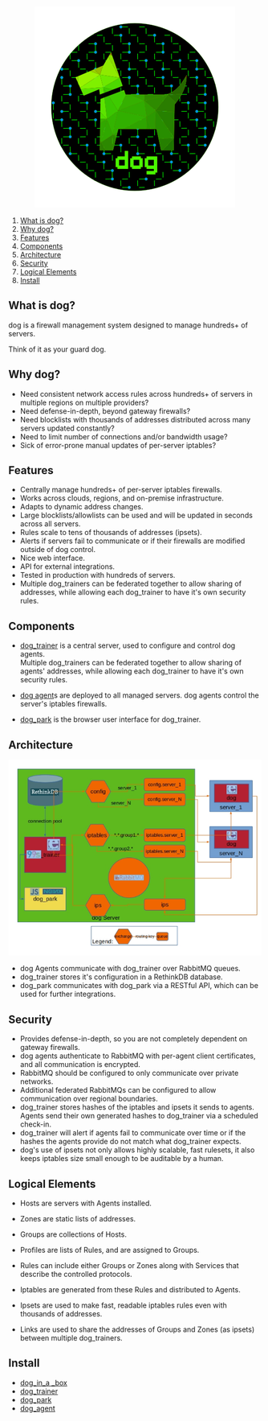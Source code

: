 <p align="center">
  <img src="images/dog-segmented-green.network-400x400.png">
</p>

1. [What is dog?](#what-is-dog?)
2. [Why dog?](#why-dog?)
3. [Features](#features)
4. [Components](#components)
5. [Architecture](#architecture)
6. [Security](#security)
7. [Logical Elements](#logical-elements)
8. [Install](#install)

## What is dog?
dog is a firewall management system designed to manage hundreds+ of servers.

Think of it as your guard dog.

## Why dog?
- Need consistent network access rules across hundreds+ of servers in multiple regions on multiple providers?
- Need defense-in-depth, beyond gateway firewalls?
- Need blocklists with thousands of addresses distributed across many servers updated constantly?
- Need to limit number of connections and/or bandwidth usage?
- Sick of error-prone manual updates of per-server iptables?

## Features
- Centrally manage hundreds+ of per-server iptables firewalls.  
- Works across clouds, regions, and on-premise infrastructure.
- Adapts to dynamic address changes.
- Large blocklists/allowlists can be used and will be updated in seconds across all servers.
- Rules scale to tens of thousands of addresses (ipsets).
- Alerts if servers fail to communicate or if their firewalls are modified outside of dog control.
- Nice web interface.
- API for external integrations.
- Tested in production with hundreds of servers.
- Multiple dog_trainers can be federated together to allow sharing of addresses, 
  while allowing each dog_trainer to have it's own security rules.

## Components
- [dog_trainer](https://github.com/Phonebooth/dog_trainer) is a central server, used to configure and control dog agents.  
   Multiple dog_trainers can be federated together to allow sharing of agents' addresses, while allowing each dog_trainer to have it's own security rules.

- [dog agent](https://github.com/Phonebooth/dog_agent)s are deployed to all managed servers.  dog agents control the server's iptables firewalls.

- [dog_park](https://bitbucket.org/republicwireless/dog_park/src/master/) is the browser user interface for dog_trainer.

## Architecture
![dog](images/dog_family_overview_landscape-1.1.jpg)
- dog Agents communicate with dog_trainer over RabbitMQ queues.
- dog_trainer stores it's configuration in a RethinkDB database.
- dog_park communicates with dog_park via a RESTful API, which can be used for further integrations.

## Security
- Provides defense-in-depth, so you are not completely dependent on gateway firewalls.
- dog agents authenticate to RabbitMQ with per-agent client certificates, and all communication is encrypted.
- RabbitMQ should be configured to only communicate over private networks.
- Additional federated RabbitMQs can be configured to allow communication over regional boundaries.
- dog_trainer stores hashes of the iptables and ipsets it sends to agents.  Agents send their own generated hashes to dog_trainer via a scheduled check-in.
- dog_trainer will alert if agents fail to communicate over time or if the hashes the agents provide do not match what dog_trainer expects.
- dog's use of ipsets not only allows highly scalable, fast rulesets, it also keeps iptables size small enough to be auditable by a human.

## Logical Elements
- Hosts are servers with Agents installed.
- Zones are static lists of addresses.
- Groups are collections of Hosts.
- Profiles are lists of Rules, and are assigned to Groups.
- Rules can include either Groups or Zones along with Services that describe the controlled protocols.
- Iptables are generated from these Rules and distributed to Agents.
- Ipsets are used to make fast, readable iptables rules even with thousands of addresses.

- Links are used to share the addresses of Groups and Zones (as ipsets) between multiple dog_trainers.

## Install
- [dog_in_a _box](docs/dog__in_a__box.md)
- [dog_trainer](docs/dog_trainer.md)
- [dog_park](docs/dog_park.md)
- [dog_agent](docs/dog_agent.md)

